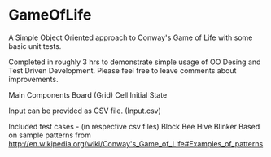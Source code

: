 GameOfLife
==========

A Simple Object Oriented approach to Conway's Game of Life with some basic unit tests.

Completed in roughly 3 hrs to demonstrate simple usage of OO Desing and Test Driven Development. Please feel free to leave comments about improvements.

Main Components
Board (Grid)
Cell
Initial State

Input can be provided as CSV file. (Input.csv)

Included test cases - (in respective csv files)
Block
Bee Hive
Blinker
Based on sample patterns from http://en.wikipedia.org/wiki/Conway's_Game_of_Life#Examples_of_patterns
